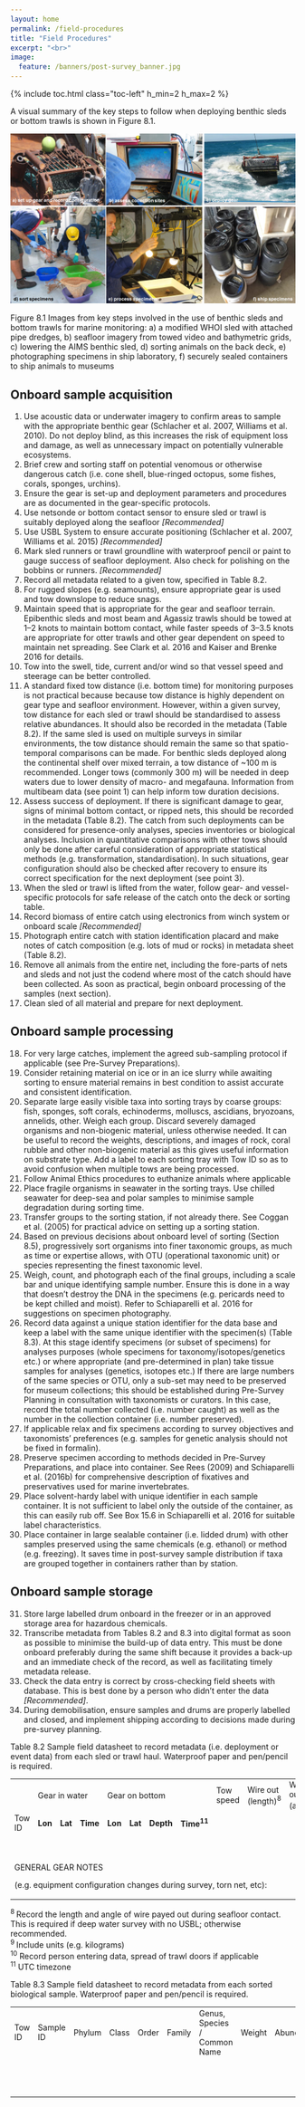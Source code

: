 ```yaml
---
layout: home
permalink: /field-procedures
title: "Field Procedures"
excerpt: "<br>"
image:
  feature: /banners/post-survey_banner.jpg
---
```

{% include toc.html class="toc-left" h_min=2 h_max=2 %}

A visual summary of the key steps to follow when deploying benthic sleds or bottom trawls is shown in Figure 8.1.

![alt_text](images/figures/figure_1.png "image_tooltip")


Figure 8.1 Images from key steps involved in the use of benthic sleds and bottom trawls for marine monitoring: a) a modified WHOI sled with attached pipe dredges, b) seafloor imagery from towed video and bathymetric grids, c) lowering the AIMS benthic sled, d) sorting animals on the back deck, e) photographing specimens in ship laboratory, f) securely sealed containers to ship animals to museums


## Onboard sample acquisition 



1. Use acoustic data or underwater imagery to confirm areas to sample with the appropriate benthic gear (Schlacher et al. 2007, Williams et al. 2010). Do not deploy blind, as this increases the risk of equipment loss and damage, as well as unnecessary impact on potentially vulnerable ecosystems.
2. Brief crew and sorting staff on potential venomous or otherwise dangerous catch (i.e. cone shell, blue-ringed octopus, some fishes, corals, sponges, urchins).
3. Ensure the gear is set-up and deployment parameters and procedures are as documented in the gear-specific protocols.
4. Use netsonde or bottom contact sensor to ensure sled or trawl is suitably deployed along the seafloor _[Recommended]_
5. Use USBL System to ensure accurate positioning (Schlacher et al. 2007, Williams et al. 2015) _[Recommended]_
6. Mark sled runners or trawl groundline with waterproof pencil or paint to gauge success of seafloor deployment.  Also check for polishing on the bobbins or runners. _[Recommended]_
7. Record all metadata related to a given tow, specified in Table 8.2.
8. For rugged slopes (e.g. seamounts), ensure appropriate gear is used and tow downslope to reduce snags.
9. Maintain speed that is appropriate for the gear and seafloor terrain. Epibenthic sleds and most beam and Agassiz trawls should be towed at 1–2 knots to maintain bottom contact, while faster speeds of 3–3.5 knots are appropriate for otter trawls and other gear dependent on speed to maintain net spreading. See Clark et al. 2016 and Kaiser and Brenke 2016 for details.
10. Tow into the swell, tide, current and/or wind so that vessel speed and steerage can be better controlled.
11. A standard fixed tow distance (i.e. bottom time) for monitoring purposes is not practical because because tow distance is highly dependent on gear type and seafloor environment. However, within a given survey, tow distance for each sled or trawl should be standardised to assess relative abundances. It should also be recorded in the metadata (Table 8.2). If the same sled is used on multiple surveys in similar environments, the tow distance should remain the same so that spatio-temporal comparisons can be made. For benthic sleds deployed along the continental shelf over mixed terrain, a tow distance of ~100 m is recommended.  Longer tows (commonly 300 m) will be needed in deep waters due to lower density of macro- and megafauna. Information from multibeam data (see point 1) can help inform tow duration decisions.
12. Assess success of deployment. If there is significant damage to gear, signs of minimal bottom contact, or ripped nets, this should be recorded in the metadata (Table 8.2). The catch from such deployments can be considered for presence-only analyses, species inventories or biological analyses. Inclusion in quantitative comparisons with other tows should only be done after careful consideration of appropriate statistical methods (e.g. transformation, standardisation). In such situations, gear configuration should also be checked after recovery to ensure its correct specification for the next deployment (see point 3).
13. When the sled or trawl is lifted from the water, follow gear- and vessel-specific protocols for safe release of the catch onto the deck or sorting table.
14. Record biomass of entire catch using electronics from winch system or onboard scale _[Recommended]_
15. Photograph entire catch with station identification placard and make notes of catch composition (e.g. lots of mud or rocks) in metadata sheet (Table 8.2).
16. Remove all animals from the entire net, including the fore-parts of nets and sleds and not just the codend where most of the catch should have been collected. As soon as practical, begin onboard processing of the samples (next section).
17. Clean sled of all material and prepare for next deployment.


## Onboard sample processing



18. For very large catches, implement the agreed sub-sampling protocol if applicable (see Pre-Survey Preparations).
19. Consider retaining material on ice or in an ice slurry while awaiting sorting to ensure material remains in best condition to assist accurate and consistent identification.
20. Separate large easily visible taxa into sorting trays by coarse groups: fish, sponges, soft corals, echinoderms, molluscs, ascidians, bryozoans, annelids, other. Weigh each group. Discard severely damaged organisms and non-biogenic material, unless otherwise needed. It can be useful to record the weights, descriptions, and images of rock, coral rubble and other non-biogenic material as this gives useful information on substrate type. Add a label to each sorting tray with Tow ID so as to avoid confusion when multiple tows are being processed.
21. Follow Animal Ethics procedures to euthanize animals where applicable
22. Place fragile organisms in seawater in the sorting trays. Use chilled seawater for deep-sea and polar samples to minimise sample degradation during sorting time.
23. Transfer groups to the sorting station, if not already there. See Coggan et al. (2005) for practical advice on setting up a sorting station.
24. Based on previous decisions about onboard level of sorting (Section 8.5), progressively sort organisms into finer taxonomic groups, as much as time or expertise allows, with OTU (operational taxonomic unit) or species representing the finest taxonomic level.
25. Weigh, count, and photograph each of the final groups, including a scale bar and unique identifying sample number. Ensure this is done in a way that doesn’t destroy the DNA in the specimens (e.g. pericards need to be kept chilled and moist). Refer to Schiaparelli et al. 2016 for suggestions on specimen photography.
26. Record data against a unique station identifier for the data base and keep a label with the same unique identifier with the specimen(s) (Table 8.3). At this stage identify specimens (or subset of specimens) for analyses purposes (whole specimens for taxonomy/isotopes/genetics etc.) or where appropriate (and pre-determined in plan) take tissue samples for analyses (genetics, isotopes etc.) If there are large numbers of the same species or OTU, only a sub-set may need to be preserved for museum collections; this should be established during Pre-Survey Planning in consultation with taxonomists or curators. In this case, record the total number collected (i.e. number caught) as well as the number in the collection container (i.e. number preserved).  
27. If applicable relax and fix specimens according to survey objectives and taxonomists’ preferences (e.g. samples for genetic analysis should not be fixed in formalin).
28. Preserve specimen according to methods decided in Pre-Survey Preparations, and place into container. See Rees (2009) and Schiaparelli et al. (2016b) for comprehensive description of fixatives and preservatives used for marine invertebrates.
29. Place solvent-hardy label with unique identifier in each sample container. It is not sufficient to label only the outside of the container, as this can easily rub off. See Box 15.6 in Schiaparelli et al. 2016 for suitable label characteristics.
30. Place container in large sealable container (i.e. lidded drum) with other samples preserved using the same chemicals (e.g. ethanol) or method (e.g. freezing). It saves time in post-survey sample distribution if taxa are grouped together in containers rather than by station.


## Onboard sample storage



31. Store large labelled drum onboard in the freezer or in an approved storage area for hazardous chemicals.
32. Transcribe metadata from Tables 8.2 and 8.3 into digital format as soon as possible to minimise the build-up of data entry. This must be done onboard preferably during the same shift because it provides a back-up and an immediate check of the record, as well as facilitating timely metadata release.
33. Check the data entry is correct by cross-checking field sheets with database. This is best done by a person who didn’t enter the data _[Recommended]_.
34. During demobilisation, ensure samples and drums are properly labelled and closed, and implement shipping according to decisions made during pre-survey planning.

    


<p>
Table 8.2 Sample field datasheet to record metadata (i.e. deployment or event data) from each sled or trawl haul. Waterproof paper and pen/pencil is required.
</p>

<table>
  <tr>
   <td>
   </td>
   <td colspan="3" >Gear in water
   </td>
   <td colspan="4" >Gear on bottom
   </td>
   <td>Tow speed
   </td>
   <td>Wire out (length)<sup>8</sup>
   </td>
   <td>Wire out (angle)<sup>8</sup>
   </td>
   <td colspan="4" >Gear off bottom
   </td>
   <td colspan="3" >Gear out of water
   </td>
   <td>Total catch biomass<sup>9</sup>
   </td>
   <td>Notes<sup>10</sup>
   </td>
  </tr>
  <tr>
   <td>Tow ID
   </td>
   <td><strong>Lon</strong>
   </td>
   <td><strong>Lat</strong>
   </td>
   <td><strong>Time</strong>
   </td>
   <td><strong>Lon</strong>
   </td>
   <td><strong>Lat</strong>
   </td>
   <td><strong>Depth</strong>
   </td>
   <td><strong>Time<sup>11</sup></strong>
   </td>
   <td>
   </td>
   <td>
   </td>
   <td>
   </td>
   <td><strong>Lon</strong>
   </td>
   <td><strong>Lat</strong>
   </td>
   <td><strong>Depth</strong>
   </td>
   <td><strong>Time<sup>11</sup></strong>
   </td>
   <td><strong>Lon</strong>
   </td>
   <td><strong>Lat</strong>
   </td>
   <td><strong>Time<sup>11</sup></strong>
   </td>
   <td>
   </td>
   <td>
   </td>
  </tr>
  <tr>
   <td>
   </td>
   <td>
   </td>
   <td>
   </td>
   <td>
   </td>
   <td>
   </td>
   <td>
   </td>
   <td>
   </td>
   <td>
   </td>
   <td>
   </td>
   <td>
   </td>
   <td>
   </td>
   <td>
   </td>
   <td>
   </td>
   <td>
   </td>
   <td>
   </td>
   <td>
   </td>
   <td>
   </td>
   <td>
   </td>
   <td>
   </td>
   <td>
   </td>
  </tr>
  <tr>
   <td>
   </td>
   <td>
   </td>
   <td>
   </td>
   <td>
   </td>
   <td>
   </td>
   <td>
   </td>
   <td>
   </td>
   <td>
   </td>
   <td>
   </td>
   <td>
   </td>
   <td>
   </td>
   <td>
   </td>
   <td>
   </td>
   <td>
   </td>
   <td>
   </td>
   <td>
   </td>
   <td>
   </td>
   <td>
   </td>
   <td>
   </td>
   <td>
   </td>
  </tr>
  <tr>
   <td>
   </td>
   <td>
   </td>
   <td>
   </td>
   <td>
   </td>
   <td>
   </td>
   <td>
   </td>
   <td>
   </td>
   <td>
   </td>
   <td>
   </td>
   <td>
   </td>
   <td>
   </td>
   <td>
   </td>
   <td>
   </td>
   <td>
   </td>
   <td>
   </td>
   <td>
   </td>
   <td>
   </td>
   <td>
   </td>
   <td>
   </td>
   <td>
   </td>
  </tr>
  <tr>
   <td>
   </td>
   <td>
   </td>
   <td>
   </td>
   <td>
   </td>
   <td>
   </td>
   <td>
   </td>
   <td>
   </td>
   <td>
   </td>
   <td>
   </td>
   <td>
   </td>
   <td>
   </td>
   <td>
   </td>
   <td>
   </td>
   <td>
   </td>
   <td>
   </td>
   <td>
   </td>
   <td>
   </td>
   <td>
   </td>
   <td>
   </td>
   <td>
   </td>
  </tr>
  <tr>
   <td>
   </td>
   <td>
   </td>
   <td>
   </td>
   <td>
   </td>
   <td>
   </td>
   <td>
   </td>
   <td>
   </td>
   <td>
   </td>
   <td>
   </td>
   <td>
   </td>
   <td>
   </td>
   <td>
   </td>
   <td>
   </td>
   <td>
   </td>
   <td>
   </td>
   <td>
   </td>
   <td>
   </td>
   <td>
   </td>
   <td>
   </td>
   <td>
   </td>
  </tr>
  <tr>
   <td>
   </td>
   <td>
   </td>
   <td>
   </td>
   <td>
   </td>
   <td>
   </td>
   <td>
   </td>
   <td>
   </td>
   <td>
   </td>
   <td>
   </td>
   <td>
   </td>
   <td>
   </td>
   <td>
   </td>
   <td>
   </td>
   <td>
   </td>
   <td>
   </td>
   <td>
   </td>
   <td>
   </td>
   <td>
   </td>
   <td>
   </td>
   <td>
   </td>
  </tr>
  <tr>
   <td>
   </td>
   <td>
   </td>
   <td>
   </td>
   <td>
   </td>
   <td>
   </td>
   <td>
   </td>
   <td>
   </td>
   <td>
   </td>
   <td>
   </td>
   <td>
   </td>
   <td>
   </td>
   <td>
   </td>
   <td>
   </td>
   <td>
   </td>
   <td>
   </td>
   <td>
   </td>
   <td>
   </td>
   <td>
   </td>
   <td>
   </td>
   <td>
   </td>
  </tr>
  <tr>
   <td>
   </td>
   <td>
   </td>
   <td>
   </td>
   <td>
   </td>
   <td>
   </td>
   <td>
   </td>
   <td>
   </td>
   <td>
   </td>
   <td>
   </td>
   <td>
   </td>
   <td>
   </td>
   <td>
   </td>
   <td>
   </td>
   <td>
   </td>
   <td>
   </td>
   <td>
   </td>
   <td>
   </td>
   <td>
   </td>
   <td>
   </td>
   <td>
   </td>
  </tr>
  <tr>
   <td>
   </td>
   <td>
   </td>
   <td>
   </td>
   <td>
   </td>
   <td>
   </td>
   <td>
   </td>
   <td>
   </td>
   <td>
   </td>
   <td>
   </td>
   <td>
   </td>
   <td>
   </td>
   <td>
   </td>
   <td>
   </td>
   <td>
   </td>
   <td>
   </td>
   <td>
   </td>
   <td>
   </td>
   <td>
   </td>
   <td>
   </td>
   <td>
   </td>
  </tr>
  <tr>
   <td colspan="20" >GENERAL GEAR NOTES
<p>
(e.g. equipment configuration changes during survey, torn net, etc):
   </td>
  </tr>
</table>


<p>
<sup>8 </sup>Record the length and angle of wire payed out during seafloor contact. This is required if deep water survey with no USBL; otherwise recommended.<br><sup>9 </sup>Include units (e.g. kilograms)<br><sup>10</sup> Record person entering data, spread of trawl doors if applicable<br><sup>11</sup> UTC timezone
</p>
<p>
Table 8.3 Sample field datasheet to record metadata from each sorted biological sample. Waterproof paper and pen/pencil is required.
</p>

<table>
  <tr>
   <td>Tow ID
   </td>
   <td>Sample ID
   </td>
   <td>Phylum
   </td>
   <td>Class
   </td>
   <td>Order
   </td>
   <td>Family
   </td>
   <td>Genus, Species / Common Name
   </td>
   <td>Weight
   </td>
   <td>Abundance
   </td>
   <td>Preservative / Quantity
   </td>
   <td>Photos
   </td>
   <td>Notes
   </td>
  </tr>
  <tr>
   <td>
   </td>
   <td>
   </td>
   <td>
   </td>
   <td>
   </td>
   <td>
   </td>
   <td>
   </td>
   <td>
   </td>
   <td>
   </td>
   <td>
   </td>
   <td>
   </td>
   <td>
   </td>
   <td>
   </td>
  </tr>
  <tr>
   <td>
   </td>
   <td>
   </td>
   <td>
   </td>
   <td>
   </td>
   <td>
   </td>
   <td>
   </td>
   <td>
   </td>
   <td>
   </td>
   <td>
   </td>
   <td>
   </td>
   <td>
   </td>
   <td>
   </td>
  </tr>
  <tr>
   <td>
   </td>
   <td>
   </td>
   <td>
   </td>
   <td>
   </td>
   <td>
   </td>
   <td>
   </td>
   <td>
   </td>
   <td>
   </td>
   <td>
   </td>
   <td>
   </td>
   <td>
   </td>
   <td>
   </td>
  </tr>
  <tr>
   <td>
   </td>
   <td>
   </td>
   <td>
   </td>
   <td>
   </td>
   <td>
   </td>
   <td>
   </td>
   <td>
   </td>
   <td>
   </td>
   <td>
   </td>
   <td>
   </td>
   <td>
   </td>
   <td>
   </td>
  </tr>
  <tr>
   <td>
   </td>
   <td>
   </td>
   <td>
   </td>
   <td>
   </td>
   <td>
   </td>
   <td>
   </td>
   <td>
   </td>
   <td>
   </td>
   <td>
   </td>
   <td>
   </td>
   <td>
   </td>
   <td>
   </td>
  </tr>
  <tr>
   <td>
   </td>
   <td>
   </td>
   <td>
   </td>
   <td>
   </td>
   <td>
   </td>
   <td>
   </td>
   <td>
   </td>
   <td>
   </td>
   <td>
   </td>
   <td>
   </td>
   <td>
   </td>
   <td>
   </td>
  </tr>
  <tr>
   <td>
   </td>
   <td>
   </td>
   <td>
   </td>
   <td>
   </td>
   <td>
   </td>
   <td>
   </td>
   <td>
   </td>
   <td>
   </td>
   <td>
   </td>
   <td>
   </td>
   <td>
   </td>
   <td>
   </td>
  </tr>
  <tr>
   <td>
   </td>
   <td>
   </td>
   <td>
   </td>
   <td>
   </td>
   <td>
   </td>
   <td>
   </td>
   <td>
   </td>
   <td>
   </td>
   <td>
   </td>
   <td>
   </td>
   <td>
   </td>
   <td>
   </td>
  </tr>
  <tr>
   <td>
   </td>
   <td>
   </td>
   <td>
   </td>
   <td>
   </td>
   <td>
   </td>
   <td>
   </td>
   <td>
   </td>
   <td>
   </td>
   <td>
   </td>
   <td>
   </td>
   <td>
   </td>
   <td>
   </td>
  </tr>
  <tr>
   <td>
   </td>
   <td>
   </td>
   <td>
   </td>
   <td>
   </td>
   <td>
   </td>
   <td>
   </td>
   <td>
   </td>
   <td>
   </td>
   <td>
   </td>
   <td>
   </td>
   <td>
   </td>
   <td>
   </td>
  </tr>
  <tr>
   <td>
   </td>
   <td>
   </td>
   <td>
   </td>
   <td>
   </td>
   <td>
   </td>
   <td>
   </td>
   <td>
   </td>
   <td>
   </td>
   <td>
   </td>
   <td>
   </td>
   <td>
   </td>
   <td>
   </td>
  </tr>
  <tr>
   <td>
   </td>
   <td>
   </td>
   <td>
   </td>
   <td>
   </td>
   <td>
   </td>
   <td>
   </td>
   <td>
   </td>
   <td>
   </td>
   <td>
   </td>
   <td>
   </td>
   <td>
   </td>
   <td>
   </td>
  </tr>
  <tr>
   <td>
   </td>
   <td>
   </td>
   <td>
   </td>
   <td>
   </td>
   <td>
   </td>
   <td>
   </td>
   <td>
   </td>
   <td>
   </td>
   <td>
   </td>
   <td>
   </td>
   <td>
   </td>
   <td>
   </td>
  </tr>
</table>


<p>

</p>